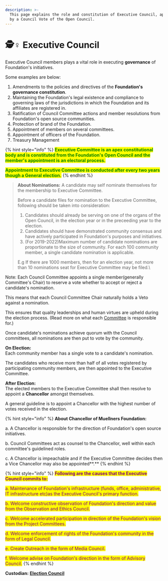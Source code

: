 ```yaml
---
description: >-
  This page explains the role and constitution of Executive Council, appointed
  by a Council Vote of the Open Council.
---
```


# 🕵♀ Executive Council

Executive Council members plays a vital role in executing **governance** of Foundation's initiatives.

Some examples are below:&#x20;

1. Amendments to the policies and directives of the **Foundation's governance constitution**.
2. Maintaining the Foundation's legal existence and compliance to governing laws of the jurisdictions in which the Foundation and its affiliates are registered in.
3. Ratification of Council Committee actions and member resolutions from Foundation's open source communities.
4. Protection of brand of the Foundation.
5. Appointment of members on several committees.
6. Appointment of officers of the Foundation.
7. Treasury Management

{% hint style="info" %}
<mark style="color:green;">**Executive Committee is an apex constitutional body and is constituted from the Foundation's Open Council and the member's appointment is an electoral process.**</mark>

<mark style="color:green;">**Appointment to Executive Committee is conducted after every two years though a General election.**</mark>  <mark style="color:green;"></mark>&#x20;
{% endhint %}

>
>
> **About Nominations:** A candidate may self nominate themselves for the membership to Executive Committee.
>
> Before a candidate files for nomination to the Executive Committee, following should be taken into consideration:
>
> 1. Candidates should already be serving on one of the organs of the Open Council, in the election year or in the preceeding year to the election.
> 2. Candidates should have demonstrated community consensus and have actively participated in Foundation's purposes and initiatives.
> 3. (For 2019-2022)Maximum number of candidate nominations are proportionate to the size of community. For each 100 community member, a single candidate nomination is applicable.&#x20;
>
> E.g If there are 1000 members, then for an election year, not more than 10 nominations seat for Executive Committee may be filed.\
>

Note: Each Council Committee appoints a single member(generally Committee's Chair) to reserve a vote whether to accept or reject a candidate's nomination.&#x20;

This means that each Council Committee Chair naturally holds a Veto against a nomination.&#x20;

This ensures that quality leaderships and human virtues are upheld during the election process. (Read more on what each [Committee](committees-and-their-roles/) is responsible for.)

Once candidate's nominations achieve quorum with the Council committees, all nominations are then put to vote by the community.&#x20;

**On Election:** \
Each community member has a single vote to a candidate's nomination.&#x20;

The candidates who receive more than half of all votes registered by participating community members, are then appointed to the Executive Committee.&#x20;

**After Election:**\
The elected members to the Executive Committee shall then resolve to appoint a **Chancellor** amongst themselves.

A general guideline is to appoint a Chancellor with the highest number of votes received in the election.&#x20;

{% hint style="info" %}
**About Chancellor of Muellners Foundation:**

a. A Chancellor is responsible for the direction of Foundation's open source initiatives.&#x20;

b. Council Committees act as counsel to the Chancellor, well within each committee's guidelined roles.

c. A Chancellor is impeachable and if the Executive Committee decides then a Vice Chancellor may also be appointed**.** &#x20;
{% endhint %}



{% hint style="info" %}
<mark style="color:purple;">**Following are the causes that the Executive Council commits to:**</mark>

<mark style="color:purple;">a. Maintenance of Foundation's infrastructure (funds, office, administrative, IT infrastructure etc)as the Executive Council's primary function.</mark>&#x20;

<mark style="color:purple;">b. Welcome constructive observation of Foundation's direction and value from the  Observation and Ethics Council.</mark>

<mark style="color:purple;">c. Welcome accelerated participation in direction of the Foundation's vision from the Project Committees.</mark>

<mark style="color:purple;">d. Welcome enforcement of rights of the Foundation's community in the form of Legal Council.</mark>

<mark style="color:purple;">e. Create Outreach in the form of Media Council.</mark>

<mark style="color:purple;">f. Welcome advise on Foundation's direction in the form of Advisory Council.</mark>
{% endhint %}

&#x20;

**Custodian:** [**Election Council**](election-council.md)
